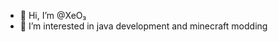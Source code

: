 - 👋 Hi, I’m @XeO₃
- 👀 I’m interested in java development and minecraft modding
<!---
109an/109an is a ✨ special ✨ repository because its `README.md` (this file) appears on your GitHub profile.
You can click the Preview link to take a look at your changes.
--->
